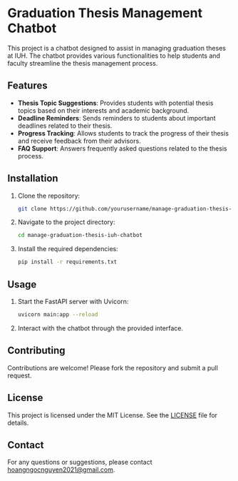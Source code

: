 # Graduation Thesis Management Chatbot

This project is a chatbot designed to assist in managing graduation theses at IUH. The chatbot provides various functionalities to help students and faculty streamline the thesis management process.

## Features

- **Thesis Topic Suggestions**: Provides students with potential thesis topics based on their interests and academic background.
- **Deadline Reminders**: Sends reminders to students about important deadlines related to their thesis.
- **Progress Tracking**: Allows students to track the progress of their thesis and receive feedback from their advisors.
- **FAQ Support**: Answers frequently asked questions related to the thesis process.

## Installation

1. Clone the repository:
   ```bash
   git clone https://github.com/yourusername/manage-graduation-thesis-iuh-chatbot.git
   ```
2. Navigate to the project directory:
   ```bash
   cd manage-graduation-thesis-iuh-chatbot
   ```
3. Install the required dependencies:
   ```bash
   pip install -r requirements.txt
   ```

## Usage

1. Start the FastAPI server with Uvicorn:
   ```bash
   uvicorn main:app --reload
   ```
2. Interact with the chatbot through the provided interface.

## Contributing

Contributions are welcome! Please fork the repository and submit a pull request.

## License

This project is licensed under the MIT License. See the [LICENSE](LICENSE) file for details.

## Contact

For any questions or suggestions, please contact hoangngocnguyen2021@gmail.com.
